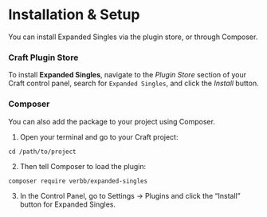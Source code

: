 # Installation & Setup
You can install Expanded Singles via the plugin store, or through Composer.

### Craft Plugin Store
To install **Expanded Singles**, navigate to the _Plugin Store_ section of your Craft control panel, search for `Expanded Singles`, and click the _Install_ button.

### Composer
You can also add the package to your project using Composer.

1. Open your terminal and go to your Craft project:
```
cd /path/to/project
```
2. Then tell Composer to load the plugin:
```
composer require verbb/expanded-singles
```
3. In the Control Panel, go to Settings → Plugins and click the “Install” button for Expanded Singles.
